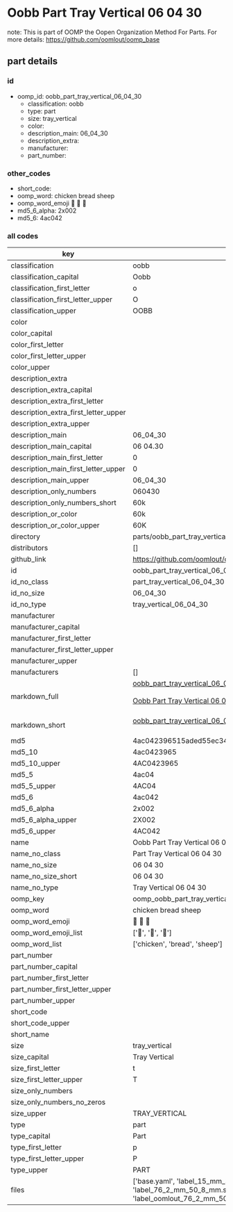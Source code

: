 # Oobb Part Tray Vertical 06 04 30  

note: This is part of OOMP the Oopen Organization Method For Parts. For more details: https://github.com/oomlout/oomp_base

##  part details





### id
* oomp_id: oobb_part_tray_vertical_06_04_30
  * classification: oobb
  * type: part
  * size: tray_vertical
  * color: 
  * description_main: 06_04_30
  * description_extra: 
  * manufacturer: 
  * part_number: 

### other_codes
* short_code: 
* oomp_word: chicken bread sheep
* oomp_word_emoji :chicken: :bread: :sheep:
* md5_6_alpha: 2x002
* md5_6: 4ac042

### all codes 
| key | value |  
| --- | --- |  
| classification | oobb |  
| classification_capital | Oobb |  
| classification_first_letter | o |  
| classification_first_letter_upper | O |  
| classification_upper | OOBB |  
| color |  |  
| color_capital |  |  
| color_first_letter |  |  
| color_first_letter_upper |  |  
| color_upper |  |  
| description_extra |  |  
| description_extra_capital |  |  
| description_extra_first_letter |  |  
| description_extra_first_letter_upper |  |  
| description_extra_upper |  |  
| description_main | 06_04_30 |  
| description_main_capital | 06 04.30 |  
| description_main_first_letter | 0 |  
| description_main_first_letter_upper | 0 |  
| description_main_upper | 06_04_30 |  
| description_only_numbers | 060430 |  
| description_only_numbers_short | 60k |  
| description_or_color | 60k |  
| description_or_color_upper | 60K |  
| directory | parts/oobb_part_tray_vertical_06_04_30 |  
| distributors | [] |  
| github_link | https://github.com/oomlout/oomlout_oomp_part_src/tree/main/parts/oobb_part_tray_vertical_06_04_30/working |  
| id | oobb_part_tray_vertical_06_04_30 |  
| id_no_class | part_tray_vertical_06_04_30 |  
| id_no_size | 06_04_30 |  
| id_no_type | tray_vertical_06_04_30 |  
| manufacturer |  |  
| manufacturer_capital |  |  
| manufacturer_first_letter |  |  
| manufacturer_first_letter_upper |  |  
| manufacturer_upper |  |  
| manufacturers | [] |  
| markdown_full | [oobb_part_tray_vertical_06_04_30](https://github.com/oomlout/oomlout_oomp_part_src/tree/main/parts/oobb_part_tray_vertical_06_04_30/working)<br>[](https://github.com/oomlout/oomlout_oomp_part_src/tree/main/parts/oobb_part_tray_vertical_06_04_30/working)<br>[Oobb Part Tray Vertical 06 04 30](https://github.com/oomlout/oomlout_oomp_part_src/tree/main/parts/oobb_part_tray_vertical_06_04_30/working)<br><br> |  
| markdown_short | [oobb_part_tray_vertical_06_04_30](https://github.com/oomlout/oomlout_oomp_part_src/tree/main/parts/oobb_part_tray_vertical_06_04_30/working)<br><br> |  
| md5 | 4ac042396515aded55ec34a705f7fc8e |  
| md5_10 | 4ac0423965 |  
| md5_10_upper | 4AC0423965 |  
| md5_5 | 4ac04 |  
| md5_5_upper | 4AC04 |  
| md5_6 | 4ac042 |  
| md5_6_alpha | 2x002 |  
| md5_6_alpha_upper | 2X002 |  
| md5_6_upper | 4AC042 |  
| name | Oobb Part Tray Vertical 06 04 30 |  
| name_no_class | Part Tray Vertical 06 04 30 |  
| name_no_size | 06 04 30 |  
| name_no_size_short | 06 04 30 |  
| name_no_type | Tray Vertical 06 04 30 |  
| oomp_key | oomp_oobb_part_tray_vertical_06_04_30 |  
| oomp_word | chicken bread sheep |  
| oomp_word_emoji | :chicken: :bread: :sheep: |  
| oomp_word_emoji_list | [':chicken:', ':bread:', ':sheep:'] |  
| oomp_word_list | ['chicken', 'bread', 'sheep'] |  
| part_number |  |  
| part_number_capital |  |  
| part_number_first_letter |  |  
| part_number_first_letter_upper |  |  
| part_number_upper |  |  
| short_code |  |  
| short_code_upper |  |  
| short_name |  |  
| size | tray_vertical |  
| size_capital | Tray Vertical |  
| size_first_letter | t |  
| size_first_letter_upper | T |  
| size_only_numbers |  |  
| size_only_numbers_no_zeros |  |  
| size_upper | TRAY_VERTICAL |  
| type | part |  
| type_capital | Part |  
| type_first_letter | p |  
| type_first_letter_upper | P |  
| type_upper | PART |  
| files | ['base.yaml', 'label_15_mm_30_mm.pdf', 'label_15_mm_30_mm.svg', 'label_76_2_mm_50_8_mm.pdf', 'label_76_2_mm_50_8_mm.svg', 'label_oomlout_76_2_mm_50_8_mm.pdf', 'label_oomlout_76_2_mm_50_8_mm.svg', 'readme.md', 'working.json', 'working.yaml'] |  
